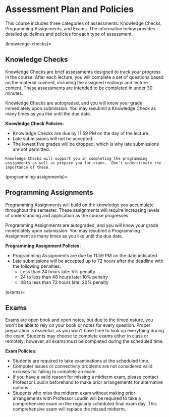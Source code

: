 # Assessment Plan and Policies

This course includes three categories of assessments: Knowledge Checks, Programming Assignments, and Exams. The information below provides detailed guidelines and policies for each type of assessment.


(knowledge-checks)=
## Knowledge Checks

Knowledge Checks are brief assessments designed to track your progress in the course. After each lecture, you will complete a set of questions based on the material covered, including the assigned readings and lecture content. These assessments are intended to be completed in under 30 minutes.

Knowledge Checks are autograded, and you will know your grade immediately upon submission. You may resubmit a Knowledge Check as many times as you like until the due date.

**Knowledge Check Policies:**

- Knowledge Checks are due by 11:59 PM on the day of the lecture.
- Late submissions will not be accepted.
- The lowest five grades will be dropped, which is why late submissions are not permitted.


```{note}
Knowledge Checks will support you in completing the programming assignments as well as prepare you for exams.  Don't understimate the importance of these.
```

(programming-assignments)=
## Programming Assignments

Programming Assignments will build on the knowledge you accumulate throughout the semester. These assignments will require increasing levels of understanding and application as the course progresses.

Programming Assignments are autograded, and you will know your grade immediately upon submission. You may resubmit a Programming Assignment as many times as you like until the due date.

**Programming Assignment Policies:**

- Programming Assignments are due by 11:59 PM on the date indicated.
- Late submissions will be accepted up to 72 hours after the deadline with the following penalties:
   - Less than 24 hours late: 5% penalty
   - 24 to less than 48 hours late: 10% penalty
   - 48 to less than 72 hours late: 20% penalty 

(exams)=
## Exams

Exams are open book and open notes, but due to the timed nature, you won't be able to rely on your book or notes for every question. Proper preparation is essential, as you won't have time to look up everything during the exam. Students may choose to complete exams either in class or remotely; however, all exams must be completed during the scheduled time.

**Exam Policies:**

- Students are required to take examinations at the scheduled time.
- Computer issues or connectivity problems are not considered valid excuses for failing to complete an exam.
- If you have a valid reason for missing a midterm exam, please contact Professor Loudin beforehand to make prior arrangements for alternative options.
- Students who miss the midterm exam without making prior arrangements with Professor Loudin will be required to take a comprehensive exam on the regularly scheduled final exam day. This comprehensive exam will replace the missed midterm.